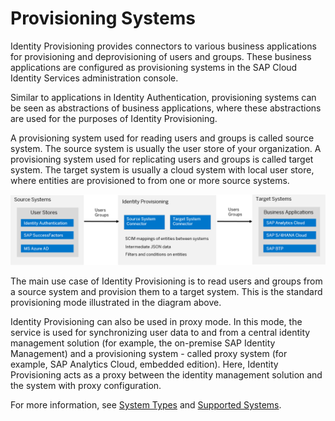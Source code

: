 <!-- loio3f6182df7a4d4364aab00667be0d17b0 -->

# Provisioning Systems

Identity Provisioning provides connectors to various business applications for provisioning and deprovisioning of users and groups. These business applications are configured as provisioning systems in the SAP Cloud Identity Services administration console.

Similar to applications in Identity Authentication, provisioning systems can be seen as abstractions of business applications, where these abstractions are used for the purposes of Identity Provisioning.

A provisioning system used for reading users and groups is called source system. The source system is usually the user store of your organization. A provisioning system used for replicating users and groups is called target system. The target system is usually a cloud system with local user store, where entities are provisioned to from one or more source systems.

![](images/SCI_ProvSyst_1cfcdd6.png)

The main use case of Identity Provisioning is to read users and groups from a source system and provision them to a target system. This is the standard provisioning mode illustrated in the diagram above.

Identity Provisioning can also be used in proxy mode. In this mode, the service is used for synchronizing user data to and from a central identity management solution \(for example, the on-premise SAP Identity Management\) and a provisioning system - called proxy system \(for example, SAP Analytics Cloud, embedded edition\). Here, Identity Provisioning acts as a proxy between the identity management solution and the system with proxy configuration.

For more information, see [System Types](https://help.sap.com/docs/identity-provisioning/identity-provisioning/system-types?version=Cloud) and [Supported Systems](https://help.sap.com/docs/identity-provisioning/identity-provisioning/supported-systems?version=Cloud).

